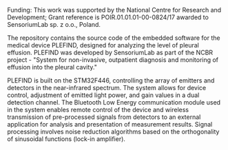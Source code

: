Funding: This work was supported by the National Centre for Research and Development; Grant reference is POIR.01.01.01-00-0824/17 awarded to SensoriumLab sp. z o.o., Poland.

The repository contains the source code of the embedded software for the medical device PLEFIND, designed for analyzing the level of pleural effusion. 
PLEFIND was developed by SensoriumLab as part of the NCBR project - "System for non-invasive, outpatient diagnosis and monitoring of effusion into the pleural cavity."

PLEFIND is built on the STM32F446, controlling the array of emitters and detectors in the near-infrared spectrum. The system allows for device control, adjustment of emitted light power, and gain values in a dual detection channel. 
The Bluetooth Low Energy communication module used in the system enables remote control of the device and wireless transmission of pre-processed signals from detectors to an external application for analysis and presentation of measurement results. 
Signal processing involves noise reduction algorithms based on the orthogonality of sinusoidal functions (lock-in amplifier).






